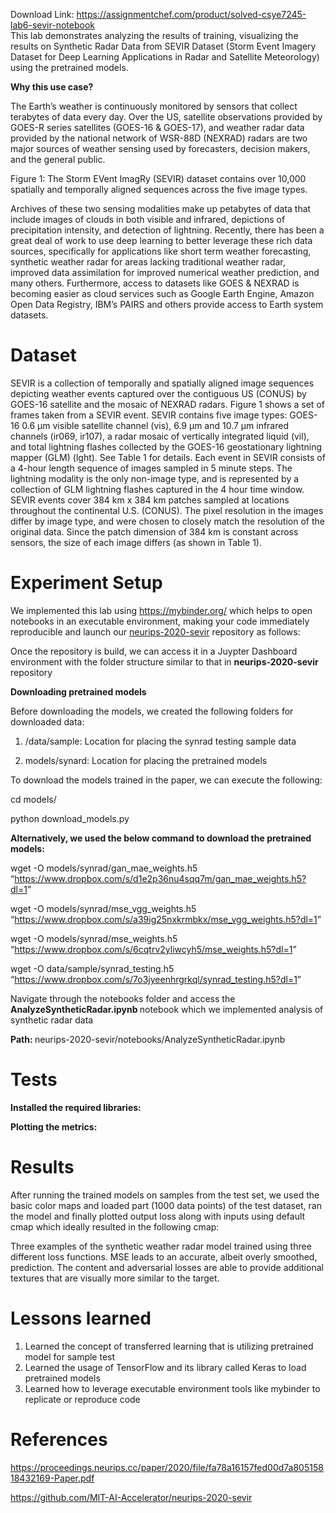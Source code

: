 Download Link: https://assignmentchef.com/product/solved-csye7245-lab6-sevir-notebook
<br>
This lab demonstrates analyzing the results of training, visualizing the results on Synthetic Radar Data from SEVIR Dataset (Storm Event Imagery Dataset for Deep Learning Applications in Radar and Satellite Meteorology) using the pretrained models.

<strong>Why this use case?</strong>

The Earth’s weather is continuously monitored by sensors that collect terabytes of data every day. Over the US, satellite observations provided by GOES-R series satellites (GOES-16 &amp; GOES-17), and weather radar data provided by the national network of WSR-88D (NEXRAD) radars are two major sources of weather sensing used by forecasters, decision makers, and the general public.

Figure 1: The Storm EVent ImagRy (SEVIR) dataset contains over 10,000 spatially and temporally aligned sequences across the five image types.

Archives of these two sensing modalities make up petabytes of data that include images of clouds in both visible and infrared, depictions of precipitation intensity, and detection of lightning. Recently, there has been a great deal of work to use deep learning to better leverage these rich data sources, specifically for applications like short term weather forecasting, synthetic weather radar for areas lacking traditional weather radar, improved data assimilation for improved numerical weather prediction, and many others. Furthermore, access to datasets like GOES &amp; NEXRAD is becoming easier as cloud services such as Google Earth Engine, Amazon Open Data Registry, IBM’s PAIRS and others provide access to Earth system datasets.




<h1><strong>Dataset</strong></h1>

SEVIR is a collection of temporally and spatially aligned image sequences depicting weather events captured over the contiguous US (CONUS) by GOES-16 satellite and the mosaic of NEXRAD radars. Figure 1 shows a set of frames taken from a SEVIR event. SEVIR contains five image types: GOES-16 0.6 µm visible satellite channel (vis), 6.9 µm and 10.7 µm infrared channels (ir069, ir107), a radar mosaic of vertically integrated liquid (vil), and total lightning flashes collected by the GOES-16 geostationary lightning mapper (GLM) (lght). See Table 1 for details. Each event in SEVIR consists of a 4-hour length sequence of images sampled in 5 minute steps. The lightning modality is the only non-image type, and is represented by a collection of GLM lightning flashes captured in the 4 hour time window. SEVIR events cover 384 km x 384 km patches sampled at locations throughout the continental U.S. (CONUS). The pixel resolution in the images differ by image type, and were chosen to closely match the resolution of the original data. Since the patch dimension of 384 km is constant across sensors, the size of each image differs (as shown in Table 1).




<h1><strong>Experiment Setup</strong></h1>

We implemented this lab using <a href="https://mybinder.org/">https://mybinder.org/</a> which helps to open notebooks in an executable environment, making your code immediately reproducible and launch our <a href="https://github.com/MIT-AI-Accelerator/neurips-2020-sevir">neurips-2020-sevir</a> repository as follows:







Once the repository is build, we can access it in a Juypter Dashboard environment with the folder structure similar to that in <strong>neurips-2020-sevir</strong> repository




<strong>Downloading pretrained models</strong>

<strong> </strong>

Before downloading the models, we created the following folders for downloaded data:




<ol>

 <li>/data/sample: Location for placing the synrad testing sample data</li>

</ol>







<ol start="2">

 <li>models/synard: Location for placing the pretrained models</li>

</ol>

To download the models trained in the paper, we can execute the following:

cd models/

python download_models.py

<strong> </strong>

<strong>Alternatively, we used the below command to download the pretrained models:</strong>




wget -O models/synrad/gan_mae_weights.h5 “<a href="https://www.dropbox.com/s/d1e2p36nu4sqq7m/gan_mae_weights.h5?dl=1">https://www.dropbox.com/s/d1e2p36nu4sqq7m/gan_mae_weights.h5?dl=1</a>”







wget -O models/synrad/mse_vgg_weights.h5 “<a href="https://www.dropbox.com/s/a39ig25nxkrmbkx/mse_vgg_weights.h5?dl=1">https://www.dropbox.com/s/a39ig25nxkrmbkx/mse_vgg_weights.h5?dl=1</a>”







wget -O models/synrad/mse_weights.h5 “<a href="https://www.dropbox.com/s/6cqtrv2yliwcyh5/mse_weights.h5?dl=1">https://www.dropbox.com/s/6cqtrv2yliwcyh5/mse_weights.h5?dl=1</a>”







wget -O data/sample/synrad_testing.h5 “<a href="https://www.dropbox.com/s/7o3jyeenhrgrkql/synrad_testing.h5?dl=1">https://www.dropbox.com/s/7o3jyeenhrgrkql/synrad_testing.h5?dl=1</a>”










Navigate through the notebooks folder and access the <strong>AnalyzeSyntheticRadar.ipynb </strong>notebook which we implemented analysis of synthetic radar data




<strong>Path: </strong>neurips-2020-sevir/notebooks/AnalyzeSyntheticRadar.ipynb

<h1><strong>Tests</strong></h1>

<strong>Installed the required libraries:</strong>




<strong>Plotting the metrics:</strong>




<h1><strong>Results</strong></h1>

After running the trained models on samples from the test set, we used the basic color maps and loaded part (1000 data points) of the test dataset, ran the model and finally plotted output loss along with inputs using default cmap which ideally resulted in the following cmap:

Three examples of the synthetic weather radar model trained using three different loss functions. MSE leads to an accurate, albeit overly smoothed, prediction. The content and adversarial losses are able to provide additional textures that are visually more similar to the target.

<h1><strong>Lessons learned</strong></h1>

<ol>

 <li>Learned the concept of transferred learning that is utilizing pretrained model for sample test</li>

 <li>Learned the usage of TensorFlow and its library called Keras to load pretrained models</li>

 <li>Learned how to leverage executable environment tools like mybinder to replicate or reproduce code</li>

</ol>




<h1><strong>References</strong></h1>

<a href="https://proceedings.neurips.cc/paper/2020/file/fa78a16157fed00d7a80515818432169-Paper.pdf">https://proceedings.neurips.cc/paper/2020/file/fa78a16157fed00d7a80515818432169-Paper.pdf</a>

<a href="https://github.com/MIT-AI-Accelerator/neurips-2020-sevir">https://github.com/MIT-AI-Accelerator/neurips-2020-sevir</a>








